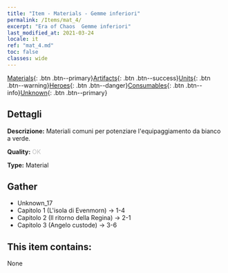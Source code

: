 ```yaml
---
title: "Item - Materials - Gemme inferiori"
permalink: /Items/mat_4/
excerpt: "Era of Chaos  Gemme inferiori"
last_modified_at: 2021-03-24
locale: it
ref: "mat_4.md"
toc: false
classes: wide
---
```

 [Materials](/it/Items/){: .btn .btn--primary}[Artifacts](/it/Items/Artifacts/){: .btn .btn--success}[Units](/it/Items/Units/){: .btn .btn--warning}[Heroes](/it/Items/Heroes/){: .btn .btn--danger}[Consumables](/it/Items/Consumables/){: .btn .btn--info}[Unknown](/it/Items/Unknown/){: .btn .btn--primary}

## Dettagli
 **Descrizione:** Materiali comuni per potenziare l'equipaggiamento da bianco a verde.

 **Quality:** <span style="color: #C0C0C0">OK</span>

 **Type:** Material

## Gather

*    Unknown_17 
*    Capitolo 1 (L'isola di Evenmorn) -> 1-4 
*    Capitolo 2 (Il ritorno della Regina) -> 2-1 
*    Capitolo 3 (Angelo custode) -> 3-6 

## This item contains:

  None

